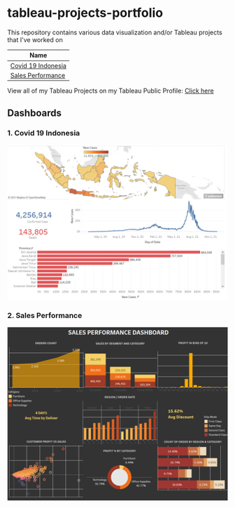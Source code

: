 # tableau-projects-portfolio
This repository contains various data visualization and/or Tableau projects that I've worked on

| Name |
| ---- | 
| [Covid 19 Indonesia](https://public.tableau.com/views/Covid19Indonesia_16398105353000/Dashboard1?:language=en-US&:display_count=n&:origin=viz_share_link) |
| [Sales Performance](https://public.tableau.com/views/SalesPerformanceDashboard_16398437161950/Dashboard1?:language=en-US&:display_count=n&:origin=viz_share_link) |

 
 View all of my Tableau Projects on my Tableau Public Profile: [Click here](https://public.tableau.com/app/profile/leni.anggraini)
 
 ## Dashboards
 
 ### 1. Covid 19 Indonesia
 
 <img src="https://github.com/Leniianggraini/tableau-projects-portfolio/blob/main/Covid%2019%20Indonesia/Screenshot%20(54).png"/>
 
 ### 2. Sales Performance
 
 <img src="https://github.com/Leniianggraini/tableau-projects-portfolio/blob/main/Sales%20Performance/Screenshot%20(58).png"/>

